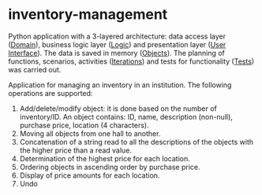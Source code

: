 # inventory-management

Python application with a 3-layered architecture: data access layer ([Domain](https://github.com/Iri25/inventory-management/blob/main/InventoryManagement/Domain.py)), business logic layer ([Logic](https://github.com/Iri25/inventory-management/blob/main/InventoryManagement/Logic.py)) and presentation layer ([User Interface](https://github.com/Iri25/inventory-management/blob/main/InventoryManagement/User%20Interface.py)). The data is saved in memory ([Objects](https://github.com/Iri25/inventory-management/blob/main/InventoryManagement/Objects.txt)). The planning of functions, scenarios, activities ([Iterations](https://github.com/Iri25/inventory-management/blob/main/InventoryManagement/Iterations.py)) and  tests for functionality ([Tests](https://github.com/Iri25/inventory-management/blob/main/InventoryManagement/Tests.py)) was carried out.

Application for managing an inventory in an institution. The following operations are supported:
1. Add/delete/modify object: it is done based on the number of inventory/ID. An object contains: ID, name, description (non-null), purchase price, location (4 characters).
2. Moving all objects from one hall to another.
3. Concatenation of a string read to all the descriptions of the objects with the higher price than a read value.
4. Determination of the highest price for each location.
5. Ordering objects in ascending order by purchase price.
6. Display of price amounts for each location.
7. Undo
